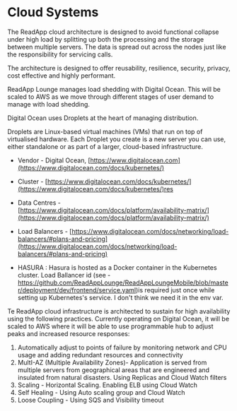# Cloud Systems

The ReadApp cloud architecture is designed to avoid functional collapse under high load by splitting up both the processing and the storage between multiple servers. The data is spread out across the nodes just like the responsibility for servicing calls. 

The architecture is designed to offer reusability, resilience, security, privacy, cost effective and highly  performant.

ReadApp Lounge manages load shedding with Digital Ocean.  This will be scaled to AWS as we move through different stages of user demand to manage with load shedding.

Digital Ocean uses Droplets at the  heart of managing distribution.

Droplets are Linux-based virtual machines (VMs) that run on top of virtualised hardware. Each Droplet you create is a new server you can use, either standalone or as part of a larger, cloud-based infrastructure.

- Vendor - Digital Ocean, [https://www.digitalocean.com](https://www.digitalocean.com/docs/kubernetes/)
- Cluster - [https://www.digitalocean.com/docs/kubernetes/](https://www.digitalocean.com/docs/kubernetes/)res
- Data Centres - [https://www.digitalocean.com/docs/platform/availability-matrix/](https://www.digitalocean.com/docs/platform/availability-matrix/)
- Load Balancers - [https://www.digitalocean.com/docs/networking/load-balancers/#plans-and-pricing](https://www.digitalocean.com/docs/networking/load-balancers/#plans-and-pricing)

- HASURA : Hasura is hosted as a Docker container in the Kubernetes cluster. Load Ballancer id (see - https://github.com/ReadAppLounge/ReadAppLoungeMobile/blob/master/deployment/dev/frontend/service.yaml)is required just once while setting up Kubernetes's service. I don't think we need it in the env var.

Te ReadApp cloud infrastructure is architected to sustain for high availability using the following practices. Currently operating on Digital Ocean, it will be scaled to AWS where it will be able to use programmable hub to adjust peaks and  increased resource responses:

1. Automatically adjust to points of failure by monitoring network and CPU usage and adding redundant resources and connectivity
2. MultI-AZ (Multiple Availability Zones)-  Application is served from multiple servers from geographical areas that are engineered and insulated from natural disasters. Using Replicas and Cloud Watch filters
3. Scaling - Horizontal Scaling. Enabling ELB using Cloud Watch
4. Self Healing - Using Auto scaling group and Cloud Watch
5. Loose Coupling - Using SQS and Visibility timeout
